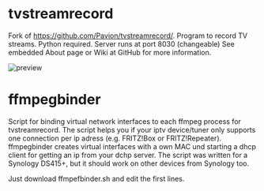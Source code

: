 tvstreamrecord
==============

Fork of https://github.com/Pavion/tvstreamrecord/. Program to record TV streams. Python required. Server runs at port 8030 (changeable)
See embedded About page or Wiki at GitHub for more information.

![preview](https://github.com/danielk117/tvstreamrecord/blob/master/preview.GIF)


ffmpegbinder
=============

Script for binding virtual network interfaces to each ffmpeg process for tvstreamrecord. The script helps you if your iptv device/tuner only supports one connection per ip adress (e.g. FRITZ!Box or FRITZ!Repeater).
ffmpegbinder creates virtual interfaces with a own MAC und starting a dhcp client for getting an ip from your dchp server. The script was written for a Synology DS415+, but it should work on other devices from Synology too.

Just download ffmpefbinder.sh and edit the first lines.
